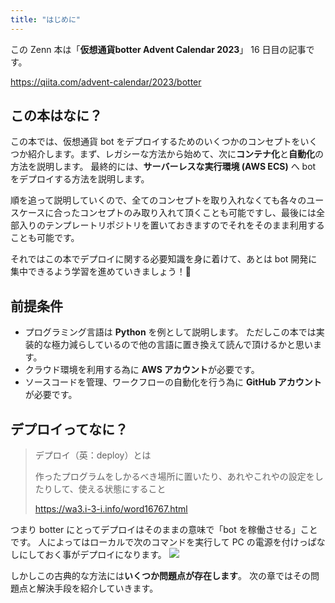 ```yaml
---
title: "はじめに"
---
```


この Zenn 本は「**仮想通貨botter Advent Calendar 2023**」 16 日目の記事です。

https://qiita.com/advent-calendar/2023/botter

## この本はなに？

この本では、仮想通貨 bot をデプロイするためのいくつかのコンセプトをいくつか紹介します。まず、レガシーな方法から始めて、次に**コンテナ化**と**自動化**の方法を説明します。 最終的には、**サーバーレスな実行環境 (AWS ECS)** へ bot をデプロイする方法を説明します。

順を追って説明していくので、全てのコンセプトを取り入れなくても各々のユースケースに合ったコンセプトのみ取り入れて頂くことも可能ですし、最後には全部入りのテンプレートリポジトリを置いておきますのでそれをそのまま利用することも可能です。

それではこの本でデプロイに関する必要知識を身に着けて、あとは bot 開発に集中できるよう学習を進めていきましょう！🚀

## 前提条件

- プログラミング言語は **Python** を例として説明します。 ただしこの本では実装的な極力減らしているので他の言語に置き換えて読んで頂けるかと思います。
- クラウド環境を利用する為に **AWS アカウント**が必要です。
- ソースコードを管理、ワークフローの自動化を行う為に **GitHub アカウント**が必要です。

## デプロイってなに？

> デプロイ（英：deploy）とは
>
> 作ったプログラムをしかるべき場所に置いたり、あれやこれやの設定をしたりして、使える状態にすること
>
> https://wa3.i-3-i.info/word16767.html


つまり botter にとってデプロイはそのままの意味で「bot を稼働させる」ことです。 人によってはローカルで次のコマンドを実行して PC の電源を付けっぱなしにしておく事がデプロイになります。
![](https://storage.googleapis.com/zenn-user-upload/427d60900661-20231214.png)

しかしこの古典的な方法には**いくつか問題点が存在します**。 次の章ではその問題点と解決手段を紹介していきます。
